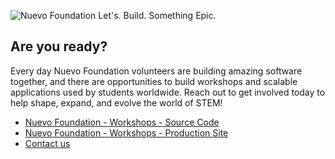 ![Nuevo Foundation Let's. Build. Something Epic.](https://cambiumfoundation.org/GithubReadmeProduction.svg) 

## Are you ready?

Every day Nuevo Foundation volunteers are building amazing software together, and there are opportunities to build workshops and scalable applications used by students worldwide. Reach out to get involved today to help shape, expand, and evolve the world of STEM! 

* [Nuevo Foundation - Workshops - Source Code](https://github.com/NuevoFoundation/workshops)
* [Nuevo Foundation - Workshops - Production Site](https://workshops.nuevofoundation.org/)
* [Contact us](https://nuevofoundation.org/contact)
